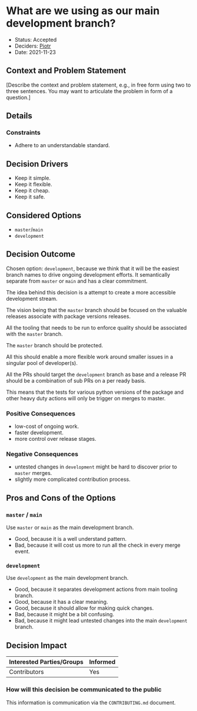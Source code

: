# What are we using as our main development branch?

* Status: Accepted
* Deciders: [Piotr]
* Date: 2021-11-23

## Context and Problem Statement

[Describe the context and problem statement, e.g., in free form using two to three sentences. You may want to articulate the problem in form of a question.]

## Details


### Constraints

* Adhere to an understandable standard.

## Decision Drivers

* Keep it simple.
* Keep it flexible.
* Keep it cheap.
* Keep it safe.

## Considered Options

* `master`/`main`
* `development`

## Decision Outcome

Chosen option: `development`, because we think that it will be the easiest branch names to drive ongoing development efforts. It semantically separate from `master` or `main` and has a clear commitment.

The idea behind this decision is a attempt to create a more accessible development stream.

The vision being that the `master` branch should be focused on the valuable releases associate with package versions releases.

All the tooling that needs to be run to enforce quality should be associated with the `master` branch.

The `master` branch should be protected.

All this should enable a more flexible work around smaller issues in a singular pool of developer(s).

All the PRs should target the `development` branch as base and a release PR should be a combination of sub PRs on a per ready basis.

This means that the tests for various python versions of the package and other heavy duty actions will only be trigger on merges to master.

### Positive Consequences

* low-cost of ongoing work.
* faster development.
* more control over release stages.

### Negative Consequences

* untested changes in `development` might be hard to discover prior to `master` merges.
* slightly more complicated contribution process.

## Pros and Cons of the Options

### `master` / `main`

Use `master` or `main` as the main development branch.

* Good, because it is a well understand pattern.
* Bad, because it will cost us more to run all the check in every merge event.

### `development`

Use `development` as the main development branch.

* Good, because it separates development actions from main tooling branch.
* Good, because it has a clear meaning.
* Good, because it should allow for making quick changes.
* Bad, because it might be a bit confusing.
* Bad, because it might lead untested changes into the main `development` branch.

## Decision Impact

| Interested Parties/Groups | Informed |
| ------------------------- | -------- |
| Contributors              | Yes      |

### How will this decision be communicated to the public

This information is communication via the `CONTRIBUTING.md` document.

<!-- Identifiers, in alphabetical order -->

[Piotr]: https://github.com/Katolus
